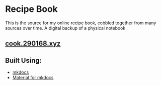 # Recipe Book

This is the source for my online recipe book, cobbled together from many sources over time. A digital backup of a physical notebook

## [cook.290168.xyz](https://cook.290618.xyz)

## Built Using:
* [mkdocs](https://www.mkdocs.org/)
* [Material for mkdocs](https://squidfunk.github.io/mkdocs-material/)
